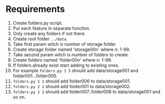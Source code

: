 # Requirements

1. Create folders.py script.
2. Put each feature in separate function.
3. Only create any folders if not there.
4. Create root folder `../data`.
5. Take first param witch is number of storage folder.
6. Create storage folder named 'storage00n` where n: 1-99.
7. Take second param witch is number of folders to create.
8. Create folders named 'folder00n' where n: 1-99.
9. If folders already exist start adding to existing ones.
10. For example `folders.py 1 5` should add data/storage001 and folder001...folder005.
11. `folders.py 1 1` should add folder006 to data/storage001.
12. `folders.py 2 1` should add folder001 to data/storage002.
13. `folders.py 1 2` should add folder007..folder008 to data/storage001 and so on.
